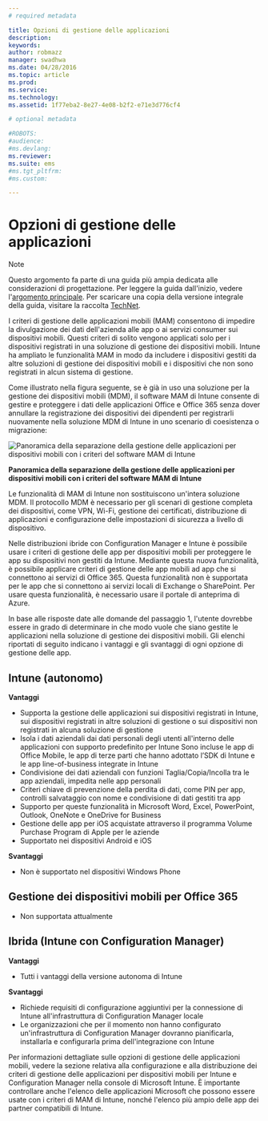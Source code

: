 ```yaml
---
# required metadata

title: Opzioni di gestione delle applicazioni
description:
keywords:
author: robmazz
manager: swadhwa
ms.date: 04/28/2016
ms.topic: article
ms.prod:
ms.service:
ms.technology:
ms.assetid: 1f77eba2-8e27-4e08-b2f2-e71e3d776cf4

# optional metadata

#ROBOTS:
#audience:
#ms.devlang:
ms.reviewer: 
ms.suite: ems
#ms.tgt_pltfrm:
#ms.custom:

---
```


# Opzioni di gestione delle applicazioni

>[!NOTE]
>Questo argomento fa parte di una guida più ampia dedicata alle considerazioni di progettazione. Per leggere la guida dall'inizio, vedere l'[argomento principale](mdm-design-considerations-guide.md). Per scaricare una copia della versione integrale della guida, visitare la raccolta [TechNet](https://gallery.technet.microsoft.com/Mobile-Device-Management-7d401582).

I criteri di gestione delle applicazioni mobili (MAM) consentono di impedire la divulgazione dei dati dell'azienda alle app o ai servizi consumer sui dispositivi mobili. Questi criteri di solito vengono applicati solo per i dispositivi registrati in una soluzione di gestione dei dispositivi mobili. Intune ha ampliato le funzionalità MAM in modo da includere i dispositivi gestiti da altre soluzioni di gestione dei dispositivi mobili e i dispositivi che non sono registrati in alcun sistema di gestione.

Come illustrato nella figura seguente, se è già in uso una soluzione per la gestione dei dispositivi mobili (MDM), il software MAM di Intune consente di gestire e proteggere i dati delle applicazioni Office e Office 365 senza dover annullare la registrazione dei dispositivi dei dipendenti per registrarli nuovamente nella soluzione MDM di Intune in uno scenario di coesistenza o migrazione:

![Panoramica della separazione della gestione delle applicazioni per dispositivi mobili con i criteri del software MAM di Intune](./media/Intune_without_enrollment.png)

**Panoramica della separazione della gestione delle applicazioni per dispositivi mobili con i criteri del software MAM di Intune**

Le funzionalità di MAM di Intune non sostituiscono un'intera soluzione MDM. Il protocollo MDM è necessario per gli scenari di gestione completa dei dispositivi, come VPN, Wi-Fi, gestione dei certificati, distribuzione di applicazioni e configurazione delle impostazioni di sicurezza a livello di dispositivo.

Nelle distribuzioni ibride con Configuration Manager e Intune è possibile usare i criteri di gestione delle app per dispositivi mobili per proteggere le app su dispositivi non gestiti da Intune. Mediante questa nuova funzionalità, è possibile applicare criteri di gestione delle app mobili ad app che si connettono ai servizi di Office 365. Questa funzionalità non è supportata per le app che si connettono ai servizi locali di Exchange o SharePoint. Per usare questa funzionalità, è necessario usare il portale di anteprima di Azure.

In base alle risposte date alle domande del passaggio 1, l'utente dovrebbe essere in grado di determinare in che modo vuole che siano gestite le applicazioni nella soluzione di gestione dei dispositivi mobili. Gli elenchi riportati di seguito indicano i vantaggi e gli svantaggi di ogni opzione di gestione delle app.

## Intune (autonomo)

**Vantaggi**

- Supporta la gestione delle applicazioni sui dispositivi registrati in Intune, sui dispositivi registrati in altre soluzioni di gestione o sui dispositivi non registrati in alcuna soluzione di gestione
- Isola i dati aziendali dai dati personali degli utenti all'interno delle applicazioni con supporto predefinito per Intune Sono incluse le app di Office Mobile, le app di terze parti che hanno adottato l’SDK di Intune e le app line-of-business integrate in Intune
- Condivisione dei dati aziendali con funzioni Taglia/Copia/Incolla tra le app aziendali, impedita nelle app personali
- Criteri chiave di prevenzione della perdita di dati, come PIN per app, controlli salvataggio con nome e condivisione di dati gestiti tra app
- Supporto per queste funzionalità in Microsoft Word, Excel, PowerPoint, Outlook, OneNote e OneDrive for Business
- Gestione delle app per iOS acquistate attraverso il programma Volume Purchase Program di Apple per le aziende
- Supportato nei dispositivi Android e iOS

**Svantaggi**

- Non è supportato nel dispositivi Windows Phone

## Gestione dei dispositivi mobili per Office 365

- Non supportata attualmente

## Ibrida (Intune con Configuration Manager)

**Vantaggi**

- Tutti i vantaggi della versione autonoma di Intune

**Svantaggi**

- Richiede requisiti di configurazione aggiuntivi per la connessione di Intune all'infrastruttura di Configuration Manager locale
- Le organizzazioni che per il momento non hanno configurato un'infrastruttura di Configuration Manager dovranno pianificarla, installarla e configurarla prima dell'integrazione con Intune

Per informazioni dettagliate sulle opzioni di gestione delle applicazioni mobili, vedere la sezione relativa alla configurazione e alla distribuzione dei criteri di gestione delle applicazioni per dispositivi mobili per Intune e Configuration Manager nella console di Microsoft Intune. È importante controllare anche l'elenco delle applicazioni Microsoft che possono essere usate con i criteri di MAM di Intune, nonché l'elenco più ampio delle app dei partner compatibili di Intune.

<!--HONumber=Apr16_HO2-->


